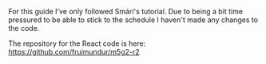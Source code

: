 For this guide I've only followed Smári's tutorial. Due to being a bit time pressured to be able to stick to the schedule 
I haven't made any changes to the code.

The repository for the React code is here: https://github.com/fruimundur/m5g2-r2